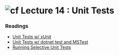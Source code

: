 ![cf](http://i.imgur.com/7v5ASc8.png) Lecture 14 : Unit Tests
=====================================

### Readings
- [Unit Tests w/ xUnit](https://docs.microsoft.com/en-us/dotnet/core/testing/unit-testing-with-dotnet-test)
- [Unit Tests w/ dotnet test and MSTest](https://docs.microsoft.com/en-us/dotnet/core/testing/unit-testing-with-mstest)
- [Running Selective Unit Tests](https://docs.microsoft.com/en-us/dotnet/core/testing/selective-unit-tests)